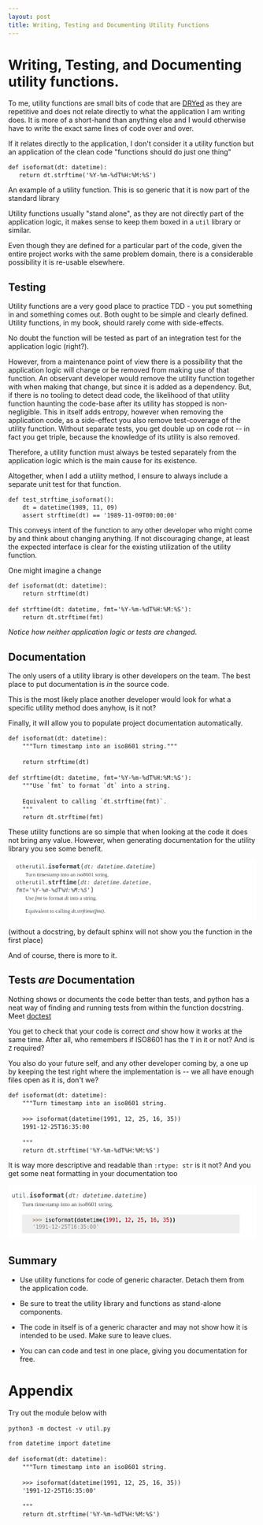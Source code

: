 ```yaml
---
layout: post
title: Writing, Testing and Documenting Utility Functions
---
```


# Writing, Testing, and Documenting utility functions.

To me, utility functions are small bits of code that are [DRYed](https://enterprisecraftsmanship.com/posts/dry-revisited/) as they
are repetitive and does not relate directly to what the application I am writing
does. It is more of a short-hand than anything else and I would otherwise have
to write the exact same lines of code over and over.

If it relates directly to the application, I don't consider it a utility
function but an application of the clean code "functions should do just
one thing"

```
def isoformat(dt: datetime):
   return dt.strftime('%Y-%m-%dT%H:%M:%S')
```
<span class="caption">An example of a utility function. This is so generic that
it is now part of the standard library</span>

Utility functions usually "stand alone", as they are not directly part of the
application logic, it makes sense to keep them boxed in a `util` library or
similar.

Even though they are defined for a particular part of the code, given the entire
project works with the same problem domain, there is a considerable possibility
it is re-usable elsewhere.


## Testing

Utility functions are a very good place to practice TDD - you put something
in and something comes out. Both ought to be simple and clearly defined.
Utility functions, in my book, should rarely come with side-effects.

No doubt the function will be tested as part of an integration test for the
application logic (right?).

However, from a maintenance point of view there is a possibility that the application
logic will change or be removed from making use of that function. An observant
developer would remove the utility function together with when making that change,
but since it is added as a dependency. But, if there is no tooling to detect dead
code, the likelihood of that utility function haunting the code-base after its
utility has stopped is non-negligible. This in itself adds entropy, however when
removing the application code, as a side-effect you also remove test-coverage of
the utility function. Without separate tests, you get double up on code rot --
in fact you get triple, because the knowledge of its utility is also removed.

Therefore, a utility function must always be tested separately from the application
logic which is the main cause for its existence.

Altogether, when I add a utility method, I ensure to always include a separate
unit test for that function.

```
def test_strftime_isoformat():
    dt = datetime(1989, 11, 09)
    assert strftime(dt) == '1989-11-09T00:00:00'
```

This conveys intent of the function to any other developer who might come by and
think about changing anything. If not discouraging change, at least the
expected interface is clear for the existing utilization of the utility function.

One might imagine a change

```
def isoformat(dt: datetime):
    return strftime(dt)

def strftime(dt: datetime, fmt='%Y-%m-%dT%H:%M:%S'):
    return dt.strftime(fmt)
```

_Notice how neither application logic or tests are changed._


## Documentation

The only users of a utility library is other developers on the team. The best place to put documentation is _in_ the source code.

This is the most likely place another developer would look for what a specific utility method does anyhow, is it not?

Finally, it will allow you to populate project documentation automatically.

```
def isoformat(dt: datetime):
    """Turn timestamp into an iso8601 string."""

    return strftime(dt)

def strftime(dt: datetime, fmt='%Y-%m-%dT%H:%M:%S'):
    """Use `fmt` to format `dt` into a string.

    Equivalent to calling `dt.strftime(fmt)`.
    """
    return dt.strftime(fmt)
```

These utility functions are so simple that when looking at the code it does not bring any value.
However, when generating documentation for the utility library you see some benefit.

![screenshot-sphinx-with-docstrings](/assets/utility-functions/sphinx-with-docstrings.png)

(without a docstring, by default sphinx will not show you the function in the first
place)

And of course, there is more to it.


## Tests _are_ Documentation

Nothing shows or documents the code better than tests, and python has a neat way of finding and running tests from within the function docstring. Meet [doctest](https://docs.python.org/3/library/doctest.html)

You get to check that your code is correct _and_ show how it works at the same time. After all, who remembers if ISO8601 has the `T` in it or not? And is `Z` required?

You also do your future self, and any other developer coming by, a one up by keeping the test right where the implementation is -- we all have enough files open as it is, don't we?

```
def isoformat(dt: datetime):
    """Turn timestamp into an iso8601 string.

    >>> isoformat(datetime(1991, 12, 25, 16, 35))
    1991-12-25T16:35:00

    """
    return dt.strftime('%Y-%m-%dT%H:%M:%S')
```

It is way more descriptive and readable than `:rtype: str` is it not? And you get
some neat formatting in your documentation too

![sphinx-doctest](/assets/utility-functions/sphinx-doctest.png)


## Summary

- Use utility functions for code of generic character. Detach them from the
  application code.

- Be sure to treat the utility library and functions as stand-alone components.

- The code in itself is of a generic character and may not show
  how it is intended to be used. Make sure to leave clues.

- You can can code and test in one place, giving you documentation for free.


# Appendix

Try out the module below with

`python3 -m doctest -v util.py`

```
from datetime import datetime

def isoformat(dt: datetime):
    """Turn timestamp into an iso8601 string.

    >>> isoformat(datetime(1991, 12, 25, 16, 35))
    '1991-12-25T16:35:00'

    """
    return dt.strftime('%Y-%m-%dT%H:%M:%S')
```
